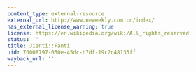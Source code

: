 ```yaml
---
content_type: external-resource
external_url: http://www.neweekly.com.cn/index/
has_external_license_warning: true
license: https://en.wikipedia.org/wiki/All_rights_reserved
status: ''
title: Jianti::Fanti
uid: 70008797-050e-45dc-b7df-19c2c48135ff
wayback_url: ''
---
```

